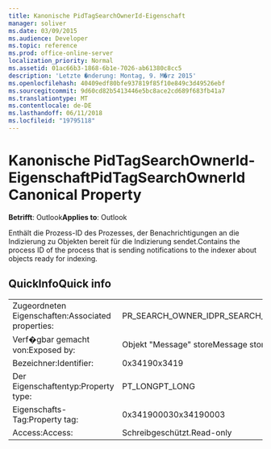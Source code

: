 ```yaml
---
title: Kanonische PidTagSearchOwnerId-Eigenschaft
manager: soliver
ms.date: 03/09/2015
ms.audience: Developer
ms.topic: reference
ms.prod: office-online-server
localization_priority: Normal
ms.assetid: 01ac66b3-1868-6b1e-7026-ab61380c8cc5
description: 'Letzte �nderung: Montag, 9. M�rz 2015'
ms.openlocfilehash: 40409edf80bfe937819f85f10e849c3d49526ebf
ms.sourcegitcommit: 9d60cd82b5413446e5bc8ace2cd689f683fb41a7
ms.translationtype: MT
ms.contentlocale: de-DE
ms.lasthandoff: 06/11/2018
ms.locfileid: "19795118"
---
```

# <a name="pidtagsearchownerid-canonical-property"></a><span data-ttu-id="d8b9b-103">Kanonische PidTagSearchOwnerId-Eigenschaft</span><span class="sxs-lookup"><span data-stu-id="d8b9b-103">PidTagSearchOwnerId Canonical Property</span></span>

  
  
<span data-ttu-id="d8b9b-104">**Betrifft**: Outlook</span><span class="sxs-lookup"><span data-stu-id="d8b9b-104">**Applies to**: Outlook</span></span> 
  
<span data-ttu-id="d8b9b-105">Enthält die Prozess-ID des Prozesses, der Benachrichtigungen an die Indizierung zu Objekten bereit für die Indizierung sendet.</span><span class="sxs-lookup"><span data-stu-id="d8b9b-105">Contains the process ID of the process that is sending notifications to the indexer about objects ready for indexing.</span></span>
  
## <a name="quick-info"></a><span data-ttu-id="d8b9b-106">QuickInfo</span><span class="sxs-lookup"><span data-stu-id="d8b9b-106">Quick info</span></span>

|||
|:-----|:-----|
|<span data-ttu-id="d8b9b-107">Zugeordneten Eigenschaften:</span><span class="sxs-lookup"><span data-stu-id="d8b9b-107">Associated properties:</span></span>  <br/> |<span data-ttu-id="d8b9b-108">PR_SEARCH_OWNER_ID</span><span class="sxs-lookup"><span data-stu-id="d8b9b-108">PR_SEARCH_OWNER_ID</span></span>  <br/> |
|<span data-ttu-id="d8b9b-109">Verf�gbar gemacht von:</span><span class="sxs-lookup"><span data-stu-id="d8b9b-109">Exposed by:</span></span>  <br/> |<span data-ttu-id="d8b9b-110">Objekt "Message" store</span><span class="sxs-lookup"><span data-stu-id="d8b9b-110">Message store object</span></span>  <br/> |
|<span data-ttu-id="d8b9b-111">Bezeichner:</span><span class="sxs-lookup"><span data-stu-id="d8b9b-111">Identifier:</span></span>  <br/> |<span data-ttu-id="d8b9b-112">0x3419</span><span class="sxs-lookup"><span data-stu-id="d8b9b-112">0x3419</span></span>  <br/> |
|<span data-ttu-id="d8b9b-113">Der Eigenschaftentyp:</span><span class="sxs-lookup"><span data-stu-id="d8b9b-113">Property type:</span></span>  <br/> |<span data-ttu-id="d8b9b-114">PT_LONG</span><span class="sxs-lookup"><span data-stu-id="d8b9b-114">PT_LONG</span></span>  <br/> |
|<span data-ttu-id="d8b9b-115">Eigenschafts-Tag:</span><span class="sxs-lookup"><span data-stu-id="d8b9b-115">Property tag:</span></span>  <br/> |<span data-ttu-id="d8b9b-116">0x34190003</span><span class="sxs-lookup"><span data-stu-id="d8b9b-116">0x34190003</span></span>  <br/> |
|<span data-ttu-id="d8b9b-117">Access:</span><span class="sxs-lookup"><span data-stu-id="d8b9b-117">Access:</span></span>  <br/> |<span data-ttu-id="d8b9b-118">Schreibgeschützt.</span><span class="sxs-lookup"><span data-stu-id="d8b9b-118">Read-only</span></span>  <br/> |
   

